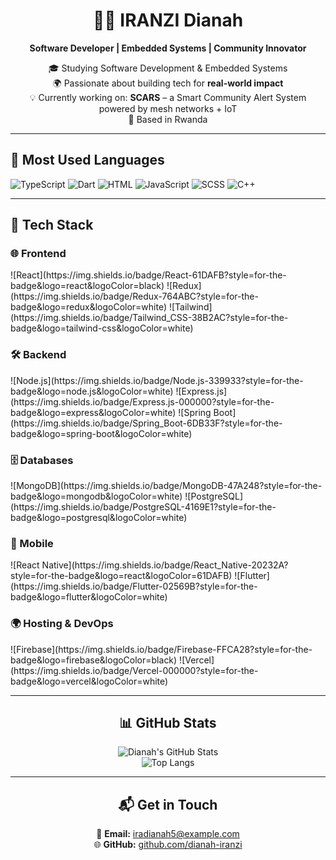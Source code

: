 <div align="center">

# 👩‍💻 IRANZI Dianah  
**Software Developer | Embedded Systems | Community Innovator**

🎓 Studying Software Development & Embedded Systems  
🌍 Passionate about building tech for **real-world impact**  
💡 Currently working on: **SCARS** – a Smart Community Alert System powered by mesh networks + IoT  
📍 Based in Rwanda

</div>

---

## 🧠 Most Used Languages

<div align="left">

![TypeScript](https://img.shields.io/badge/TypeScript-3178C6?style=for-the-badge&logo=typescript&logoColor=white)
![Dart](https://img.shields.io/badge/Dart-0175C2?style=for-the-badge&logo=dart&logoColor=white)
![HTML](https://img.shields.io/badge/HTML-E34F26?style=for-the-badge&logo=html5&logoColor=white)
![JavaScript](https://img.shields.io/badge/JavaScript-F7DF1E?style=for-the-badge&logo=javascript&logoColor=black)
![SCSS](https://img.shields.io/badge/SCSS-CC6699?style=for-the-badge&logo=sass&logoColor=white)
![C++](https://img.shields.io/badge/C++-00599C?style=for-the-badge&logo=c%2B%2B&logoColor=white)

</div>

---

## 🚀 Tech Stack

### 🌐 Frontend  
<div align="left">
![React](https://img.shields.io/badge/React-61DAFB?style=for-the-badge&logo=react&logoColor=black)
![Redux](https://img.shields.io/badge/Redux-764ABC?style=for-the-badge&logo=redux&logoColor=white)
![Tailwind](https://img.shields.io/badge/Tailwind_CSS-38B2AC?style=for-the-badge&logo=tailwind-css&logoColor=white)
</div>

### 🛠️ Backend  
<div align="left">
![Node.js](https://img.shields.io/badge/Node.js-339933?style=for-the-badge&logo=node.js&logoColor=white)
![Express.js](https://img.shields.io/badge/Express.js-000000?style=for-the-badge&logo=express&logoColor=white)
![Spring Boot](https://img.shields.io/badge/Spring_Boot-6DB33F?style=for-the-badge&logo=spring-boot&logoColor=white)
</div>

### 🗄️ Databases  
<div align="left">
![MongoDB](https://img.shields.io/badge/MongoDB-47A248?style=for-the-badge&logo=mongodb&logoColor=white)
![PostgreSQL](https://img.shields.io/badge/PostgreSQL-4169E1?style=for-the-badge&logo=postgresql&logoColor=white)
</div>

### 📱 Mobile  
<div align="left">
![React Native](https://img.shields.io/badge/React_Native-20232A?style=for-the-badge&logo=react&logoColor=61DAFB)
![Flutter](https://img.shields.io/badge/Flutter-02569B?style=for-the-badge&logo=flutter&logoColor=white)
</div>

### 🌍 Hosting & DevOps  
<div align="left">
![Firebase](https://img.shields.io/badge/Firebase-FFCA28?style=for-the-badge&logo=firebase&logoColor=black)
![Vercel](https://img.shields.io/badge/Vercel-000000?style=for-the-badge&logo=vercel&logoColor=white)
</div>

---

<div align="center">

## 📊 GitHub Stats  

![Dianah's GitHub Stats](https://github-readme-stats.vercel.app/api?username=IRANZI&show_icons=true&theme=tokyonight&hide_border=true&border_radius=12)  
![Top Langs](https://github-readme-stats.vercel.app/api/top-langs/?username=IRANZI&layout=compact&theme=tokyonight&hide_border=true)

---

## 📬 Get in Touch

📧 **Email:** iradianah5@example.com  
🌐 **GitHub:** [github.com/dianah-iranzi](https://github.com/IRANZI)

</div>
